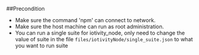 ##Precondition
* Make sure the command 'npm' can connect to network.
* Make sure the host machine can run as root administration.
* You can run a single suite for iotivity_node, only need to change the value of suite in the file `files/iotivityNode/single_suite.json` to what you want to run suite
